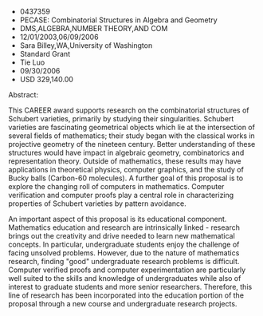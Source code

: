
* 0437359
* PECASE: Combinatorial Structures in Algebra and Geometry
* DMS,ALGEBRA,NUMBER THEORY,AND COM
* 12/01/2003,06/09/2006
* Sara Billey,WA,University of Washington
* Standard Grant
* Tie Luo
* 09/30/2006
* USD 329,140.00

Abstract:

This CAREER award supports research on the combinatorial structures of Schubert
varieties, primarily by studying their singularities. Schubert varieties are
fascinating geometrical objects which lie at the intersection of several fields
of mathematics; their study began with the classical works in projective
geometry of the nineteen century. Better understanding of these structures would
have impact in algebraic geometry, combinatorics and representation theory.
Outside of mathematics, these results may have applications in theoretical
physics, computer graphics, and the study of Bucky balls (Carbon-60 molecules).
A further goal of this proposal is to explore the changing roll of computers in
mathematics. Computer verification and computer proofs play a central role in
characterizing properties of Schubert varieties by pattern avoidance.

An important aspect of this proposal is its educational component. Mathematics
education and research are intrinsically linked - research brings out the
creativity and drive needed to learn new mathematical concepts. In particular,
undergraduate students enjoy the challenge of facing unsolved problems. However,
due to the nature of mathematics research, finding "good" undergraduate research
problems is difficult. Computer verified proofs and computer experimentation are
particularly well suited to the skills and knowledge of undergraduates while
also of interest to graduate students and more senior researchers. Therefore,
this line of research has been incorporated into the education portion of the
proposal through a new course and undergraduate research projects.
